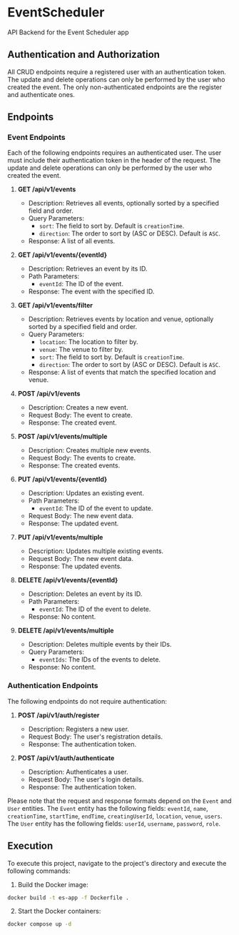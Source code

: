 # EventScheduler
API Backend for the Event Scheduler app

## Authentication and Authorization

All CRUD endpoints require a registered user with an authentication token. The update and delete operations can only be performed by the user who created the event. The only non-authenticated endpoints are the register and authenticate ones.

## Endpoints

### Event Endpoints

Each of the following endpoints requires an authenticated user. The user must include their authentication token in the header of the request. The update and delete operations can only be performed by the user who created the event.

1. **GET /api/v1/events**
    - Description: Retrieves all events, optionally sorted by a specified field and order.
    - Query Parameters:
        - `sort`: The field to sort by. Default is `creationTime`.
        - `direction`: The order to sort by (ASC or DESC). Default is `ASC`.
    - Response: A list of all events.

2. **GET /api/v1/events/{eventId}**
    - Description: Retrieves an event by its ID.
    - Path Parameters:
        - `eventId`: The ID of the event.
    - Response: The event with the specified ID.

3. **GET /api/v1/events/filter**
    - Description: Retrieves events by location and venue, optionally sorted by a specified field and order.
    - Query Parameters:
        - `location`: The location to filter by.
        - `venue`: The venue to filter by.
        - `sort`: The field to sort by. Default is `creationTime`.
        - `direction`: The order to sort by (ASC or DESC). Default is `ASC`.
    - Response: A list of events that match the specified location and venue.

4. **POST /api/v1/events**
    - Description: Creates a new event.
    - Request Body: The event to create.
    - Response: The created event.

5. **POST /api/v1/events/multiple**
    - Description: Creates multiple new events.
    - Request Body: The events to create.
    - Response: The created events.

6. **PUT /api/v1/events/{eventId}**
    - Description: Updates an existing event.
    - Path Parameters:
        - `eventId`: The ID of the event to update.
    - Request Body: The new event data.
    - Response: The updated event.

7. **PUT /api/v1/events/multiple**
    - Description: Updates multiple existing events.
    - Request Body: The new event data.
    - Response: The updated events.

8. **DELETE /api/v1/events/{eventId}**
    - Description: Deletes an event by its ID.
    - Path Parameters:
        - `eventId`: The ID of the event to delete.
    - Response: No content.

9. **DELETE /api/v1/events/multiple**
    - Description: Deletes multiple events by their IDs.
    - Query Parameters:
        - `eventIds`: The IDs of the events to delete.
    - Response: No content.

### Authentication Endpoints

The following endpoints do not require authentication:

1. **POST /api/v1/auth/register**
    - Description: Registers a new user.
    - Request Body: The user's registration details.
    - Response: The authentication token.

2. **POST /api/v1/auth/authenticate**
    - Description: Authenticates a user.
    - Request Body: The user's login details.
    - Response: The authentication token.

Please note that the request and response formats depend on the `Event` and `User` entities. The `Event` entity has the following fields: `eventId`, `name`, `creationTime`, `startTime`, `endTime`, `creatingUserId`, `location`, `venue`, `users`. The `User` entity has the following fields: `userId`, `username`, `password`, `role`.

## Execution

To execute this project, navigate to the project's directory and execute the following commands:

1. Build the Docker image:
```bash
docker build -t es-app -f Dockerfile .
```

2. Start the Docker containers:
```bash
docker compose up -d
```
